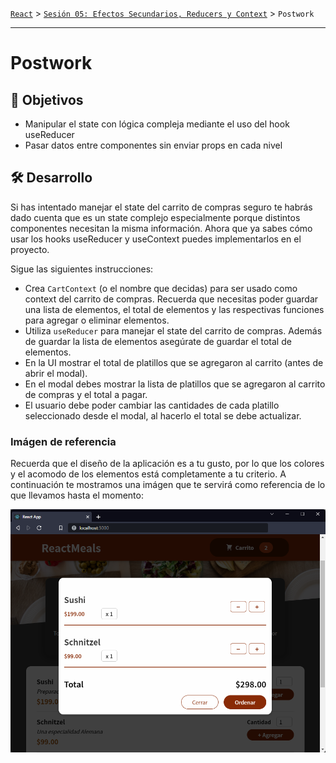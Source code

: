 [`React`](../../README.md) > [`Sesión 05: Efectos Secundarios, Reducers y Context`](../Readme.md) > `Postwork`

---

# Postwork

## 🎯 Objetivos

- Manipular el state con lógica compleja mediante el uso del hook useReducer
- Pasar datos entre componentes sin enviar props en cada nivel

## 🛠 Desarrollo

Si has intentado manejar el state del carrito de compras seguro te habrás dado cuenta que es un state complejo especialmente porque distintos componentes necesitan la misma información. Ahora que ya sabes cómo usar los hooks useReducer y useContext puedes implementarlos en el proyecto.

Sigue las siguientes instrucciones:

- Crea `CartContext` (o el nombre que decidas) para ser usado como context del carrito de compras. Recuerda que necesitas poder guardar una lista de elementos, el total de elementos y las respectivas funciones para agregar o eliminar elementos.
- Utiliza `useReducer` para manejar el state del carrito de compras. Además de guardar la lista de elementos asegúrate de guardar el total de elementos.
- En la UI mostrar el total de platillos que se agregaron al carrito (antes de abrir el modal).
- En el modal debes mostrar la lista de platillos que se agregaron al carrito de compras y el total a pagar.
- El usuario debe poder cambiar las cantidades de cada platillo seleccionado desde el modal, al hacerlo el total se debe actualizar.

### Imágen de referencia

Recuerda que el diseño de la aplicación es a tu gusto, por lo que los colores y el acomodo de los elementos está completamente a tu criterio. A continuación te mostramos una imágen que te servirá como referencia de lo que llevamos hasta el momento:

![ReactMeals](./assets/react-meals-cart.png)
